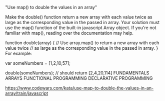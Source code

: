 "Use map() to double the values in an array"

Make the double() function return a new array with each value twice as large as the corresponding value in the passed in array. Your solution must use the map() function of the built-in javascript Array object. If you're not familiar with map(), reading over the documentation may help.

function double(array) {
    // Use array.map() to return a new array with each value twice
    // as large as the corresponding value in the passed in array.
}
For example:

var someNumbers = [1,2,10,57];

double(someNumbers); // should return [2,4,20,114]
FUNDAMENTALS 	ARRAYS 		FUNCTIONAL PROGRAMMING 		DECLARATIVE PROGRAMMING

https://www.codewars.com/kata/use-map-to-double-the-values-in-an-array/train/javascript